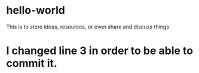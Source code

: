 # hello-world
This is to store ideas, resources, or even share and discuss things 
# I changed line 3 in order to be able to commit it. 
